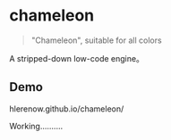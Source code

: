 # chameleon

> "Chameleon", suitable for all colors

A stripped-down low-code engine。

## Demo 

hlerenow.github.io/chameleon/

Working..........

